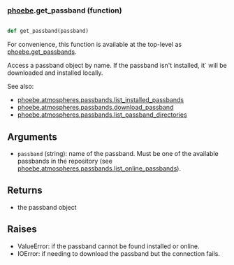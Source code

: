 ### [phoebe](phoebe.md).get_passband (function)


```py

def get_passband(passband)

```



For convenience, this function is available at the top-level as
[phoebe.get_passbands](phoebe.get_passbands.md).

Access a passband object by name.  If the passband isn't installed, it`
will be downloaded and installed locally.

See also:
* [phoebe.atmospheres.passbands.list_installed_passbands](phoebe.atmospheres.passbands.list_installed_passbands.md)
* [phoebe.atmospheres.passbands.download_passband](phoebe.atmospheres.passbands.download_passband.md)
* [phoebe.atmospheres.passbands.list_passband_directories](phoebe.atmospheres.passbands.list_passband_directories.md)

Arguments
-----------
* `passband` (string): name of the passband.  Must be one of the available
    passbands in the repository (see
    [phoebe.atmospheres.passbands.list_online_passbands](phoebe.atmospheres.passbands.list_online_passbands.md)).

Returns
-----------
* the passband object

Raises
--------
* ValueError: if the passband cannot be found installed or online.
* IOError: if needing to download the passband but the connection fails.

